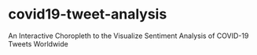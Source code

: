 # covid19-tweet-analysis
An Interactive Choropleth to the Visualize Sentiment Analysis of COVID-19 Tweets Worldwide
